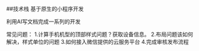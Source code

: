 ##技术栈
基于原生的小程序开发

利用AI写文档完成一系列的开发

常见问题：
1.计算手机机型的顶部样式问题？获取设备信息。
2.布局问题该如何解决，样式单位的问题
3.如何接入微信提供的云服务平台
4.完成审核发布流程